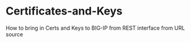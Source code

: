 # Certificates-and-Keys
How to bring in Certs and Keys to BIG-IP from REST interface from URL source
